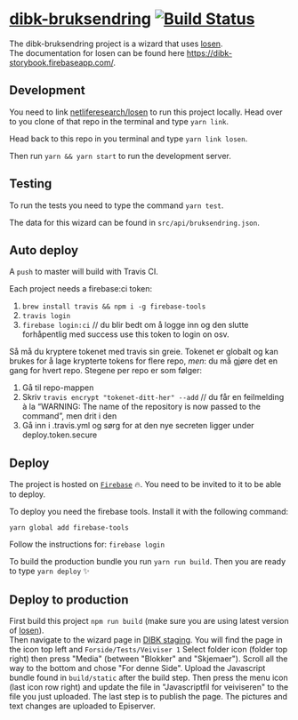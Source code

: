 # [dibk-bruksendring](https://dibk-bruksendring.firebaseapp.com/) [![Build Status](https://travis-ci.com/netliferesearch/dibk-bruksendring.svg?token=7NpjNJdFW93Qs1rPvcce&branch=master)](https://travis-ci.com/netliferesearch/dibk-bruksendring)

The dibk-bruksendring project is a wizard that uses
[losen](https://github.com/netliferesearch/losen).\
The documentation for losen can be found here https://dibk-storybook.firebaseapp.com/.

## Development

You need to link [netliferesearch/losen](https://github.com/netliferesearch/losen) to run this
project locally. Head over to you clone of that repo in the terminal and type `yarn link`.

Head back to this repo in you terminal and type `yarn link losen`.

Then run `yarn && yarn start` to run the development server.

## Testing

To run the tests you need to type the command `yarn test`.

The data for this wizard can be found in `src/api/bruksendring.json`.

## Auto deploy

A `push` to master will build with Travis CI.

Each project needs a firebase:ci token:

1.  `brew install travis && npm i -g firebase-tools`
2.  `travis login`
3.  `firebase login:ci` // du blir bedt om å logge inn og den slutte forhåpentlig med success use this token to login on osv.

Så må du kryptere tokenet med travis sin greie. Tokenet er globalt og kan brukes for å lage krypterte tokens for flere repo, _men_: du må gjøre det en gang for hvert repo. Stegene per repo er som følger:

1.  Gå til repo-mappen
2.  Skriv `travis encrypt "tokenet-ditt-her" --add` // du får en feilmelding à la “WARNING: The name of the repository is now passed to the command”, men drit i den
3.  Gå inn i .travis.yml og sørg for at den nye secreten ligger under deploy.token.secure

## Deploy

The project is hosted on
[`Firebase`](https://console.firebase.google.com/u/0/project/dibk-bruksendring/overview) :fire:. You
need to be invited to it to be able to deploy.

To deploy you need the firebase tools. Install it with the following command:

`yarn global add firebase-tools`

Follow the instructions for: `firebase login`

To build the production bundle you run `yarn run build`. Then you are ready to type `yarn deploy`
:sparkles:

## Deploy to production

First build this project `npm run build` (make sure you are using latest version of
[losen](https://github.com/netliferesearch/losen)).\
Then navigate to the wizard page in [DIBK staging](http://azr-dibkstaging.azurewebsites.net/). You will
find the page in the icon top left and `Forside/Tests/Veiviser 1` Select folder icon (folder top right)
then press "Media" (between "Blokker" and "Skjemaer"). Scroll all the way to the bottom and chose "For
denne Side". Upload the Javascript bundle found in `build/static` after the build step. Then press the
menu icon (last icon row right) and update the file in "Javascriptfil for veiviseren" to the file you
just uploaded. The last step is to publish the page. The pictures and text changes are uploaded to Episerver.
